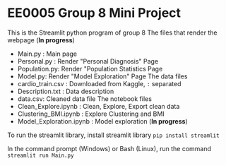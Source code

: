 # EE0005 Group 8 Mini Project

This is the Streamlit python program of group 8
The files that render the webpage (**In progress**)
- Main.py : Main page 
- Personal.py : Render "Personal Diagnosis" Page
- Population.py: Render "Population Statistics Page
- Model.py: Render "Model Exploration" Page
The data files
- cardio_train.csv : Downloaded from Kaggle, `:` separated
- Description.txt : Data description
- data.csv: Cleaned data file
The notebook files
- Clean_Explore.ipynb : Clean, Explore, Export clean data
- Clustering_BMI.ipynb : Explore Clustering and BMI 
- Model_Exploration.ipynb : Model exploration (**In progress**)


To run the streamlit library, install streamlit library
`pip install streamlit`

In the command prompt (Windows) or Bash (Linux), run the command
`streamlit run Main.py`

